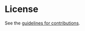# License

See the
[guidelines for contributions](https://github.com/martinthomson/tls-suppress-intermediates/blob/master/CONTRIBUTING.md).
